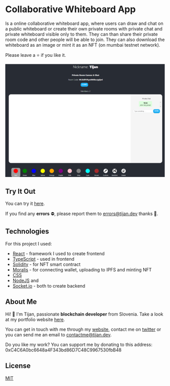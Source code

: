 # Collaborative Whiteboard App
Is a online collaborative whiteboard app, where users can draw and chat on a public whiteboard or create their own private rooms with private chat and private whiteboard visible only to them. They can than share their private room code and other people will be able to join. They can also download the whiteboard as an image or mint it as an NFT (on mumbai testnet network).

Please leave a ⭐ if you like it.

![Whiteboard App Preview](./whiteboard-app-preview.png)

## Try It Out
You can try it [here](https://tijan.dev/).

If you find any **errors** ⛔, please report them to [errors@tijan.dev](mailto:errors@tijan.dev) thanks 🙏.

## Technologies
For this project I used:
- [React](https://reactjs.org/) - framework I used to create frontend
- [TypeScript](https://www.typescriptlang.org/) - used in frontend
- [Solidity](https://soliditylang.org/) - for NFT smart contract
- [Moralis](https://moralis.io/) - for connecting wallet, uploading to IPFS and minting NFT
- [CSS](https://developer.mozilla.org/en-US/docs/Web/CSS)
- [NodeJS](https://nodejs.org/en/) and
- [Socket.io](https://socket.io/) - both to create backend

## About Me
Hi! 👋 I'm Tijan, passionate **blockchain developer** from Slovenia. Take a look at my portfolio website [here](https://tijan.dev).

You can get in touch with me through my [website](https://tijan.dev), contact me on [twitter](https://twitter.com/0xTijan) or you can send me an email to [contactme@tijan.dev](mailto:contactme@tijan.dev).

Do you like my work? You can support me by donating to this address: 0xC4C6A0bc6648a4F343bd86D7C48C9967530fbB48

## License
[MIT](https://choosealicense.com/licenses/mit/)